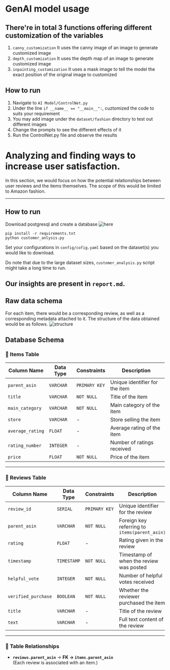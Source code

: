 # GenAI model usage

## There're in total 3 functions offering different customization of the variables
1. ```canny_customization``` It uses the canny image of an image to generate customized image
2. ```depth_customization``` It uses the depth map of an image to generate customized image
3. ```inpainting_customization``` It uses a mask image to tell the model the exact position of the original image to customized


## How to run
1. Navigate to ```AI Model/ControlNet.py``` 
2. Under the line ```if __name__ == "__main__":```, cuztomized the code to suits your requirement
3. You may add image under the ```dataset/fashion``` directory to test out different images
4. Change the prompts to see the different effects of it
5. Run the ControlNet.py file and observe the results




# Analyzing and finding ways to increase user satisfaction.
In this section, we would focus on how the potential relationships between user reviews and the items themselves. The scope of this would be limited to Amazon fashion.

---

## How to run
Download postgresql and create a database ![here](https://www.postgresql.org/)
```
pip install -r requirements.txt
python customer_anlysis.py
```
Set your configurations in ```config/cofig.yaml``` based on the dataset(s) you would like to download.

Do note that due to the large dataset sizes, ```customer_analysis.py``` script might take a long time to run.

Our insights are present in ```report.md```.
---

## Raw data schema
For each item, there would be a corresponding review, as well as a corresponding metadata attached to it. The structure of the data obtained would be as follows. ![structure](https://amazon-reviews-2023.github.io/)

## Database Schema

### 📌 Items Table
| Column Name      | Data Type  | Constraints         | Description |
|-----------------|-----------|--------------------|-------------|
| `parent_asin`   | `VARCHAR`  | `PRIMARY KEY`      | Unique identifier for the item |
| `title`         | `VARCHAR`  | `NOT NULL`         | Title of the item |
| `main_category` | `VARCHAR`  | `NOT NULL`         | Main category of the item |
| `store`         | `VARCHAR`  | -                  | Store selling the item |
| `average_rating`| `FLOAT`    | -                  | Average rating of the item |
| `rating_number` | `INTEGER`  | -                  | Number of ratings received |
| `price`         | `FLOAT`    | `NOT NULL`         | Price of the item |

---

### 📌 Reviews Table
| Column Name        | Data Type  | Constraints        | Description |
|-------------------|-----------|------------------|-------------|
| `review_id`      | `SERIAL`   | `PRIMARY KEY`     | Unique identifier for the review |
| `parent_asin`    | `VARCHAR`  | `NOT NULL`        | Foreign key referring to `items(parent_asin)` |
| `rating`         | `FLOAT`    | -                 | Rating given in the review |
| `timestamp`      | `TIMESTAMP`| `NOT NULL`        | Timestamp of when the review was posted |
| `helpful_vote`   | `INTEGER`  | `NOT NULL`        | Number of helpful votes received |
| `verified_purchase` | `BOOLEAN` | `NOT NULL`       | Whether the reviewer purchased the item |
| `title`         | `VARCHAR`  | -                 | Title of the review |
| `text`          | `VARCHAR`  | -                 | Full text content of the review |

---

### 🔗 **Table Relationships**
- **`reviews.parent_asin`** → **FK → `items.parent_asin`**  
  (Each review is associated with an item.)

